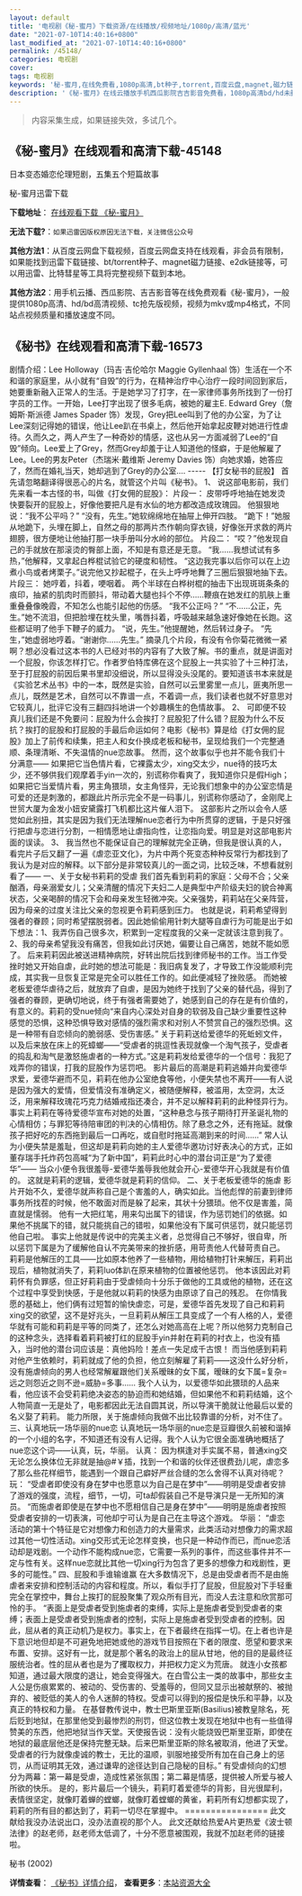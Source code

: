 ```yaml
---
layout: default
title: '电视剧《秘-蜜月》下载资源/在线播放/视频地址/1080p/高清/蓝光'
date: "2021-07-10T14:40:16+0800"
last_modified_at: "2021-07-10T14:40:16+0800"
permalink: /45148/
categories: 电视剧
cover:
tags: 电视剧
keywords: '秘-蜜月,在线免费看,1080p高清,bt种子,torrent,百度云盘,magnet,磁力链,迅雷下载资源'
description: '《秘-蜜月》在线云播放手机西瓜影院吉吉影音免费看，1080p高清bd/hd未删减完整版和tc抢先枪版，mkv/mp4格式，附带bt/torrent种子、magnet/磁力链、百度云盘、网盘资源迅雷下载链接'
---
```


>内容采集生成，如果链接失效，多试几个。


## 《秘-蜜月》在线观看和高清下载-45148

日本变态婚恋伦理短剧，五集五个短篇故事


秘-蜜月迅雷下载

**下载地址**： [在线观看下载 《秘-蜜月》](https://www.993dy.com//vod-detail-id-6957.html) 


**无法下载?**：`如果迅雷因版权原因无法下载，关注微信公众号 `

**其他方法1**：从百度云网盘下载视频，百度云网盘支持在线观看，非会员有限制，如果能找到迅雷下载链接、bt/torrent种子、magnet磁力链接、e2dk链接等，可以用迅雷、比特彗星等工具将完整视频下载到本地。

**其他方法2**：用手机云播、西瓜影院、吉吉影音等在线免费观看《秘-蜜月》，一般提供1080p高清、hd/bd高清视频、tc抢先版视频，视频为mkv或mp4格式，不同站点视频质量和播放速度不同。


## 《秘书》在线观看和高清下载-16573

剧情介绍：Lee Holloway（玛吉·吉伦哈尔 Maggie Gyllenhaal 饰）生活在一个不和谐的家庭里，从小就有“自毁”的行为，在精神治疗中心治疗一段时间回到家后，她要重新融入正常人的生活。于是她学习了打字，在一家律师事务所找到了一份打字员的工作。一开始，Lee打字出现了很多毛病，被她的雇主E. Edward Grey（詹姆斯·斯派德 James Spader 饰）发现，Grey把Lee叫到了他的办公室，为了让Lee深刻记得她的错误，他让Lee趴在书桌上，然后他开始拿起皮鞭对她进行性虐待。久而久之，两人产生了一种奇妙的情感，这也从另一方面减弱了Lee的“自毁”倾向。Lee爱上了Grey，然而Grey却羞于让人知道他的怪癖，于是他解雇了Lee。Lee的男友Peter（杰瑞米·戴维斯 Jeremy Davies 饰）向她求婚，她答应了，然而在婚礼当天，她却逃到了Grey的办公室.... ----- 【打女秘书的屁股】   首先请忽略翻译得很恶心的片名，就管这个片叫《秘书》。   1、   说这部电影前，我们先来看一本古怪的书，叫做《打女佣的屁股》：   片段一：   皮带呼呼地抽在她发烫快要裂开的屁股上，好像他要把凡是有水仙的地方都改造成玫瑰园。   他狠狠地说：“我不公平吗？”   “没有，先生。”她软绵绵地在抽屉上伸开四肢。   “跪下！”她服从地跪下，头埋在脚上，自然之母的那两片杰作朝向穿衣镜，好像张开求救的两片翅膀，很方便地让他抽打那一块手册叫分水岭的部位。   片段二：   “哎？”他发现自己的手就放在那滚烫的臀部上面，不知是有意还是无意。   “我……我想试试有多热，”他解释，又拿起白桦棍试验它的硬度和韧性。   “这边我完事以后你可以在上边煮小鸟或者烤栗子。”说完他又抄起棍子，在头上呼呼地舞了三圈后狠狠地抽下去。   片段三：   她哼着，抖着，哽咽着。   两个半球在白桦树棍的抽击下出现斑斑条条的痕印，抽紧的肌肉时而颤抖，带动着大腿也抖个不停……鞭痕在她发红的肌肤上重重叠叠像晚霞，不知怎么也能引起他的伤感。   “我不公正吗？”   “不……公正，先生。”她不流泪，但把脸埋在枕头里，嘴唇抖着，呼吸越来越急速好像她在长跑。这些都证明了他手下鞭子的威力。   “说，先生。”他提醒她，然后转过身子。   “先生，”她虚弱地哼着。“谢谢你……先生。”   摘录几个片段，有没有令你菊花微微一紧啊？想必没看过这本书的人已经对书的内容有了大致了解。书的重点，就是讲面对一个屁股，你该怎样打它。作者罗伯特库佛在这个屁股上一共实验了十三种打法，至于打屁股的前因后果书里却没细说，所以显得没头没尾的。要知道该书本来就是《实验艺术丛书》中的一本，既然是实验，自然可以云里雾里一点儿，匪夷所思一点儿，既然是艺术，自然可以不靠谱一点，不着调一点，我们读者也就不好意思对它较真儿，批评它没有三翻四抖地讲一个妙趣横生的色情故事。   2、   可即便不较真儿我们还是不免要问：屁股为什么会挨打？屁股犯了什么错？屁股为什么不反抗？挨打的屁股和打屁股的手最后命运如何？电影《秘书》算是给《打女佣的屁股》加上了前传和续集，把主人和女仆换成老板和秘书，呈现给我们一个完整通顺、条理清晰、不失温情的nue恋故事。   然而，这个故事似乎也并不能令我们十分满意——   如果把它当色情片看，它裸露太少，xing交太少，nue待的技巧太少，还不够供我们观摩着手yin一次的，别谎称你看爽了，我知道你只是假High；   如果把它当爱情片看，男主角猥琐，女主角怪异，无论我们想象中的办公室恋情是可爱的还是刺激的，都跟此片所示完全不是一码事儿，别谎称你感动了，金刚爬上世贸大厦为金发小妞安黛露打飞机都比这片催人泪下。   这部影片之所以会令人感觉如此别扭，其实是因为我们无法理解nue恋者行为中所贯穿的逻辑，于是只好强行把虐与恋进行分割，一相情愿地让虐指向性，让恋指向爱。明显是对这部电影片面的误读。   3、   我当然也不能保证自己的理解就完全正确，但我是很认真的人，看完片子后又翻了一遍《虐恋亚文化》，为片中两个死变态种种反常行为都找到了我认为是对应的解释。以下部分是非常较真儿的一面之词，比较乏味，不想看就别看了——     一、关于女秘书莉莉的受虐   我们首先看到莉莉的家庭：父母不合；父亲酗酒，母亲溺爱女儿；父亲清醒的情况下夫妇二人是典型中产阶级夫妇的貌合神离状态，父亲喝醉的情况下会和母亲发生轻微冲突。父亲强势，莉莉站在父亲阵营，因为母亲的过度关注比父亲的忽视更令莉莉感到压力。   也就是说，莉莉希望得到强者的眷顾；同时希望摆脱弱者。因此她偷偷用针刺大腿等自虐行为可能是出于如下想法：1、我弄伤自己很多次，积累到一定程度我的父亲一定就该注意到我了。2、我的母亲希望我没有痛苦，但我如此讨厌她，偏要让自己痛苦，她就不能如愿了。   后来莉莉因此被送进精神病院，好转出院后找到律师秘书的工作。当工作受挫时她又开始自虐，此时她的想法可能是：我旧病复发了，才导致工作没能顺利完成，其实我一旦恢复正常是完全可以胜任工作的。如此便减轻了挫败感。   而她被老板爱德华虐待之后，就放弃了自虐，是因为她终于找到了父亲的替代品，得到了强者的眷顾，更确切地说，终于有强者需要她了，她感到自己的存在是有价值的，有意义的。莉莉的受nue倾向“来自内心深处对自身的软弱及自己缺少重要性这种感觉的恐惧，这种恐惧导致对感情的强烈需求和对别人不赞赏自己的强烈恐惧。这是一种带有自恋倾向的脆弱感、受伤害感。”   关于莉莉送给爱德华的死蚯蚓文件，以及后来放在床上的死蟑螂——“受虐者的挑逗性表现就像一个淘气孩子，受虐者的捣乱和淘气是激怒施虐者的一种方式。”这是莉莉发给爱德华的一个信号：我犯了戏弄你的错误，打我的屁股作为惩罚吧。   影片最后的高潮是莉莉逃婚并向爱德华求爱，爱德华避而不见，莉莉在他办公室绝食等他，小便失禁也不离开——有人说是因为强大的爱情，但爱情没有准确定义，被随便解释，被滥用，太空洞，太泛泛，用来解释玫瑰花巧克力结婚戒指还凑合，并不足以解释莉莉的此种怪异行为。   事实上莉莉在等待爱德华宣布对她的处置，“这种悬念与孩子期待打开圣诞礼物的心情相仿；与罪犯等待陪审团的判决的心情相仿。除了悬念之外，还有拖延。就像孩子把好吃的东西拖到最后一口再吃，或自慰时拖延高潮到来的时间……”   常人认为小便失禁是羞耻，但这却是莉莉向她的主人爱德华邀功讨好表决心的方式，正如董存瑞手托炸药包高喊“为了新中国”，莉莉此时心中的潜台词正是“为了爱德华”——   当众小便令我很羞辱-爱德华羞辱我他就会开心-爱德华开心我就是有价值的。   这就是莉莉的逻辑，爱德华就是莉莉的信仰。   二、关于老板爱德华的施虐   影片开始不久，爱德华就声称自己是个害羞的人，确实如此。当他彪悍的前妻到律师事务所找茬的时候，他不敢面对而是躲了起来，其状十分猥琐。他不仅是害羞，简直就是懦弱。   他有一大把红笔，用来勾出属下的错误，作为惩罚她们的依据。如果他不挑属下的错，就只能挑自己的错啦，如果他没有下属可供惩罚，就只能惩罚他自己啦。   事实上他就是传说中的完美主义者，总觉得自己不够好，很自卑，所以惩罚下属是为了缓解他自认不完美带来的挫折感，用苛责他人代替苛责自己。   莉莉是他解压的工具——比如原本他养了一些植物，用给植物打针来解压，莉莉出现后，植物就消失了，莉莉luo体趴在原来植物的位置被他惩罚。   他本该因此对莉莉怀有负罪感，但正好莉莉由于受虐倾向十分乐于做他的工具或他的植物，还在这个过程中享受到快感，于是他就以莉莉的快感为由原谅了自己的残忍。   在你情我愿的基础上，他们俩有过短暂的愉快虐恋，可是，爱德华首先发现了自己和莉莉xing交的欲望，这不是好兆头，一旦莉莉从解压工具变成了一个有人格的人，爱德华就有可能和莉莉是平等的同类了，还怎么对她高高在上呢？所以他努力克制自己的这种念头，选择看着莉莉被打红的屁股手yin并射在莉莉的衬衣上，也没有插入，当时他的潜台词应该是：真他妈险！差点一失足成千古恨！   而当他感到莉莉对他产生依赖时，莉莉就成了他的负担，他立刻解雇了莉莉——这没什么好分析，没有施虐倾向的男人也经常解雇跟他们关系暧昧的女下属，暧昧的女下属=复杂=远之则怨近之则不逊=威胁=多事……   我个人认为，以爱德华如此猥琐的人品来看，他应该不会受莉莉绝决姿态的胁迫而和她结婚，但如果他不和莉莉结婚，这个人物简直一无是处了，电影都因此无法自圆其说，所以导演干脆就让他最后以爱的名义娶了莉莉。   能力所限，关于施虐倾向我做不出比较靠谱的分析，对不住了。   三、认真地玩一场华丽的nue恋   认真地玩一场华丽的nue恋是豆瓣很久前被和谐掉的一个小组的名字，不知道还有没有人记得。我个人认为它很全面准确地概括了nue恋这个词——认真，玩，华丽。   认真：   因为棋逢对手实属不易，普通xing交无论怎么换体位无非就是抽@#￥插，找到一个和谐的伙伴还很费劲儿呢，虐恋多了那么些花样细节，能遇到一个跟自己癖好严丝合缝的怎么舍得不认真对待呢？   玩：   “受虐者即使没有身在梦中也愿意以为自己是在梦中”——明明是受虐者安排了游戏的强度，流程，细节，一切，可ta却假装自己不是导演只是一无所知的演员。   “而施虐者即使是在梦中也不愿相信自己是身在梦中”——明明是施虐者按照受虐者安排的一切表演，可他却宁可认为是自己在主导这个游戏。   华丽：   “虐恋活动的第十个特征是它对想像力和创造力的大量需求，此类活动对想像力的需求超过其他一切性活动。xing交形式无论怎样变换，也只是一种动作而已，而nue恋活动却是戏剧。一个动作不能构成nue恋，它需要一系列的事件，而这些事件并不一定与性有关。这样nue恋就比其他一切xing行为包含了更多的想像力和戏剧性，更多的可能性。”   四、屁股和手谁输谁赢   在大多数情况下，总是由受虐者而不是由施虐者来安排和控制活动的内容和程度。所以，看似手打了屁股，但屁股对下手轻重完全在掌控中，舞台上挨打的屁股聚集了观众所有目光，而没人去注意和欣赏那可怜的手。   “表面上是受虐者受到施虐者的束缚，实际上是施虐者受到受虐者的束缚；表面上是受虐者受到施虐者的控制，实际上是施虐者受到受虐者的控制。因此，屈从者的真正动机乃是权力。事实上，在下者最终在指挥一切。在上者也许是下意识地但却是不可避免地把她或他的游戏节目按照在下者的限度、愿望和要求来布置、安排。这好有一比，就是那个著名的政治上的屈从甘地，他的目的是最终征服统治者。性的屈从者也是为了攫取权力，并把权力定义为荒唐。   就连小女孩都知道，通过最大限度的退让，她会变得强大。在白雪公主一类的故事中，那些女主人公是伤痕累累的、被动的、受伤害的、受羞辱的，但同又显示出被献祭的、被抛弃的、被贬低的美人的令人迷醉的特权。受虐可以得到的报偿是快乐和平静，以及真正的特权和力量。   在基督教传说中，教士巴斯里亚斯(Basilius)被教皇除名，死后贬到地狱，在那里他受到最惨烈的刑罚，但这位教士发现在地狱中也有一些值得赞美的东西，他把地狱当作天堂。天使报告说：没有火能烧毁巴斯里亚斯，即使在地狱的最底层他还是保持完整无缺。后来巴斯里亚斯的除名被取消，他进了天堂。受虐者的行为就像虔诚的教士，无比的温顺，驯服地接受所有加在自己身上的惩罚，从而证明其无效，通过谦卑的途径达到自己隐秘的目标。”   有受虐倾向的幻想分为两幕：第一幕是受虐，造成性紧张氛围；第二幕是情感，提供被人所爱与被人所欲的快乐。   是的，影片最后一个镜头，莉莉盯着爱德华的背影，目光很犀利，表情很坚定，就像盯着蝉的螳螂，就像盯着螳螂的黄雀，莉莉所有幻想都实现了，莉莉的所有目的都达到了，莉莉一切尽在掌握中。     ================   此文献给我没办法说出口，没办法直视的那个人。   此文还献给热爱A片更热爱《波士顿法律》的赵老师，赵老师太低调了，十分不愿意被围观，我就不加赵老师的链接啦。


秘书 (2002)

**详情查看**： [《秘书》详情介绍](/movie/16573/)， **查看更多**：[本站资源大全](/movie/t/all/)

